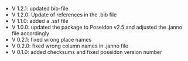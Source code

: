 - V 1.2.1: updated bib-file
- V 1.2.0: Update of references in the .bib file
- V 1.1.0: added a .ssf file
- V 1.0.0: updated the package to Poseidon v2.5 and adjusted the .janno file accordingly
- V 0.2.1: fixed wrong place names
- V 0.2.0: fixed wrong column names in .janno file
- V 0.1.0: added checksums and fixed poseidon version number
